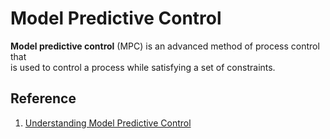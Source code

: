 # Model Predictive Control

**Model predictive control** (MPC) is an advanced method of process control that <br>
is used to control a process while satisfying a set of constraints.


## Reference
1. [Understanding Model Predictive Control](https://www.mathworks.com/videos/series/understanding-model-predictive-control.html)
